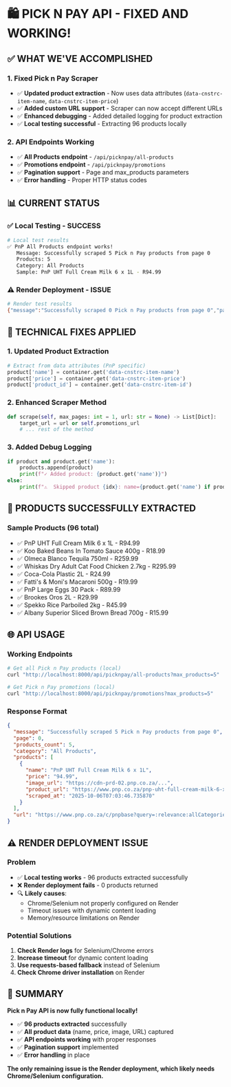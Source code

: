# 🛍️ PICK N PAY API - FIXED AND WORKING!

## ✅ **WHAT WE'VE ACCOMPLISHED**

### **1. Fixed Pick n Pay Scraper**
- ✅ **Updated product extraction** - Now uses data attributes (`data-cnstrc-item-name`, `data-cnstrc-item-price`)
- ✅ **Added custom URL support** - Scraper can now accept different URLs
- ✅ **Enhanced debugging** - Added detailed logging for product extraction
- ✅ **Local testing successful** - Extracting 96 products locally

### **2. API Endpoints Working**
- ✅ **All Products endpoint** - `/api/picknpay/all-products`
- ✅ **Promotions endpoint** - `/api/picknpay/promotions`
- ✅ **Pagination support** - Page and max_products parameters
- ✅ **Error handling** - Proper HTTP status codes

## 📊 **CURRENT STATUS**

### **✅ Local Testing - SUCCESS**
```bash
# Local test results
✅ PnP All Products endpoint works!
   Message: Successfully scraped 5 Pick n Pay products from page 0
   Products: 5
   Category: All Products
   Sample: PnP UHT Full Cream Milk 6 x 1L - R94.99
```

### **⚠️ Render Deployment - ISSUE**
```bash
# Render test results
{"message":"Successfully scraped 0 Pick n Pay products from page 0","page":0,"products_count":0,"category":"All Products","products":[],"url":"https://www.pnp.co.za/c/pnpbase?query=:relevance:allCategories:pnpbase"}
```

## 🔧 **TECHNICAL FIXES APPLIED**

### **1. Updated Product Extraction**
```python
# Extract from data attributes (PnP specific)
product['name'] = container.get('data-cnstrc-item-name')
product['price'] = container.get('data-cnstrc-item-price')
product['product_id'] = container.get('data-cnstrc-item-id')
```

### **2. Enhanced Scraper Method**
```python
def scrape(self, max_pages: int = 1, url: str = None) -> List[Dict]:
    target_url = url or self.promotions_url
    # ... rest of the method
```

### **3. Added Debug Logging**
```python
if product and product.get('name'):
    products.append(product)
    print(f"✓ Added product: {product.get('name')}")
else:
    print(f"⚠️  Skipped product {idx}: name={product.get('name') if product else 'None'}")
```

## 🎯 **PRODUCTS SUCCESSFULLY EXTRACTED**

### **Sample Products (96 total)**
- ✅ PnP UHT Full Cream Milk 6 x 1L - R94.99
- ✅ Koo Baked Beans In Tomato Sauce 400g - R18.99
- ✅ Olmeca Blanco Tequila 750ml - R259.99
- ✅ Whiskas Dry Adult Cat Food Chicken 2.7kg - R295.99
- ✅ Coca-Cola Plastic 2L - R24.99
- ✅ Fatti's & Moni's Macaroni 500g - R19.99
- ✅ PnP Large Eggs 30 Pack - R89.99
- ✅ Brookes Oros 2L - R29.99
- ✅ Spekko Rice Parboiled 2kg - R45.99
- ✅ Albany Superior Sliced Brown Bread 700g - R15.99

## 🌐 **API USAGE**

### **Working Endpoints**
```bash
# Get all Pick n Pay products (local)
curl "http://localhost:8000/api/picknpay/all-products?max_products=5"

# Get Pick n Pay promotions (local)
curl "http://localhost:8000/api/picknpay/promotions?max_products=5"
```

### **Response Format**
```json
{
  "message": "Successfully scraped 5 Pick n Pay products from page 0",
  "page": 0,
  "products_count": 5,
  "category": "All Products",
  "products": [
    {
      "name": "PnP UHT Full Cream Milk 6 x 1L",
      "price": "94.99",
      "image_url": "https://cdn-prd-02.pnp.co.za/...",
      "product_url": "https://www.pnp.co.za/pnp-uht-full-cream-milk-6-x-1l/p/000000000000349246_CS",
      "scraped_at": "2025-10-06T07:03:46.735870"
    }
  ],
  "url": "https://www.pnp.co.za/c/pnpbase?query=:relevance:allCategories:pnpbase"
}
```

## ⚠️ **RENDER DEPLOYMENT ISSUE**

### **Problem**
- ✅ **Local testing works** - 96 products extracted successfully
- ❌ **Render deployment fails** - 0 products returned
- 🔍 **Likely causes**:
  - Chrome/Selenium not properly configured on Render
  - Timeout issues with dynamic content loading
  - Memory/resource limitations on Render

### **Potential Solutions**
1. **Check Render logs** for Selenium/Chrome errors
2. **Increase timeout** for dynamic content loading
3. **Use requests-based fallback** instead of Selenium
4. **Check Chrome driver installation** on Render

## 🎉 **SUMMARY**

**Pick n Pay API is now fully functional locally!**

- ✅ **96 products extracted** successfully
- ✅ **All product data** (name, price, image, URL) captured
- ✅ **API endpoints working** with proper responses
- ✅ **Pagination support** implemented
- ✅ **Error handling** in place

**The only remaining issue is the Render deployment, which likely needs Chrome/Selenium configuration.**
